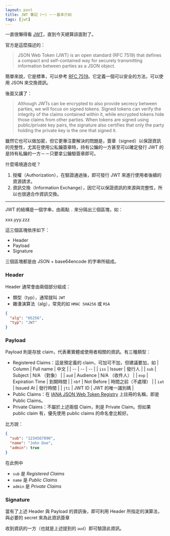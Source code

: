 ```yaml
---
layout: post
title: JWT 筆記（一）－－基本介紹
tags: [jwt]
---
```


一直很懶得看 [JWT](https://jwt.io/)，直到今天總算該面對了。

官方是這麼描述的：

> JSON Web Token (JWT) is an open standard (RFC 7519) that defines a compact and self-contained way for securely transmitting information between parties as a JSON object.

簡單來說，它是標準，可以參考 [RFC 7519][]。它定義一個可以安全的方法，可以使用 JSON 來交換資訊。

[RFC 7519]: https://tools.ietf.org/html/rfc7519

後面又講了：

> Although JWTs can be encrypted to also provide secrecy between parties, we will focus on signed tokens. Signed tokens can verify the integrity of the claims contained within it, while encrypted tokens hide those claims from other parties. When tokens are signed using public/private key pairs, the signature also certifies that only the party holding the private key is the one that signed it.

雖然它也可以做加密，但它更專注要解決的問題是，簽章（signed）以保證資訊的完整性，尤其在使用公私鑰簽章時，持有公鑰的一方甚至可以確定發行 JWT 的是持有私鑰的一方－－只要拿公鑰驗簽章即可。

什麼場境適合呢？

1. 授權（Authorization），在驗證通過後，即可發行 JWT 來進行使用者後續的資源請求。
2. 資訊交換（Information Exchange），因它可以保證資訊的來源與完整性，所以也很適合作資訊交換。

---

JWT 的結構是一個字串，由兩點 `.` 來分隔出三個區塊，如：

xxx.yyy.zzz

這三個區塊依序如下：

* Header
* Payload
* Signature

三個區塊都是由 JSON + base64encode 的字串所組成。

### Header

Header 通常會由兩個部分組成：

* 類型（typ），通常就叫 `JWT`
* 雜湊演算法（alg），常見的如 `HMAC SHA256` 或 `RSA`

```json
{
  "alg": "HS256",
  "typ": "JWT"
}
```

### Payload

Payload 則是存放 claim，代表著實體或使用者相關的資訊。有三種類型：

*   Registered Claims：這是預定義的 claim，可加可不加，但建議要加，如
    | Column | Full name | 中文 |
    | -- | -- | -- |
    | `iss` | Issuer | 發行人 |
    | `sub` | Subject | N/A （對象） |
    | `aud` | Audience | N/A （收件人） |
    | `exp` | Expiration Time | 到期時間 |
    | `nbf` | Not Before | 時間之前（不處理） |
    | `iat` | Issued At | 發行時間 |
    | `jti` | JWT ID | JWT 的唯一識別碼 |
*   Public Claims：在 [IANA JSON Web Token Registry](https://www.iana.org/assignments/jwt/jwt.xhtml) 上註冊的名稱，即是 Public Claims。
*   Private Claims：不屬於上述兩個 Claim，則是 Private Claim。但如果 public claim 有，優先使用 public claims 的命名會比較好。

比方說：

```json
{
  "sub": "1234567890",
  "name": "John Doe",
  "admin": true
}
```

在此例中

* `sub` 是 *Registered Claims*
* `name` 是 *Public Claims*
* `admin` 是 *Private Claims*

### Signature

當有了上述 Header 與 Payload 的資訊後，即可利用 Header 所指定的演算法，與必要的 secret 來為此資訊簽章

收到資訊的一方（也就是上述提到的 `aud`）即可驗證此資訊。
